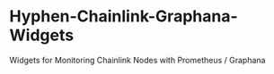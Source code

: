 # Hyphen-Chainlink-Graphana-Widgets
Widgets for Monitoring Chainlink Nodes with Prometheus / Graphana
